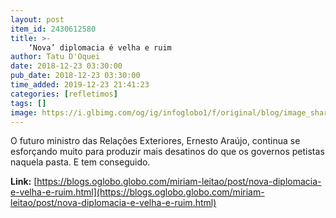 ```yaml
---
layout: post
item_id: 2430612580
title: >-
    ‘Nova’ diplomacia é velha e ruim
author: Tatu D'Oquei
date: 2018-12-23 03:30:00
pub_date: 2018-12-23 03:30:00
time_added: 2019-12-23 21:41:23
categories: [refletimos]
tags: []
image: https://i.glbimg.com/og/ig/infoglobo1/f/original/blog/image_share/miriam-leitao.jpg
---
```


O futuro ministro das Relações Exteriores, Ernesto Araújo, continua se esforçando muito para produzir mais desatinos do que os governos petistas naquela pasta. E tem conseguido.

**Link:** [https://blogs.oglobo.globo.com/miriam-leitao/post/nova-diplomacia-e-velha-e-ruim.html](https://blogs.oglobo.globo.com/miriam-leitao/post/nova-diplomacia-e-velha-e-ruim.html)

